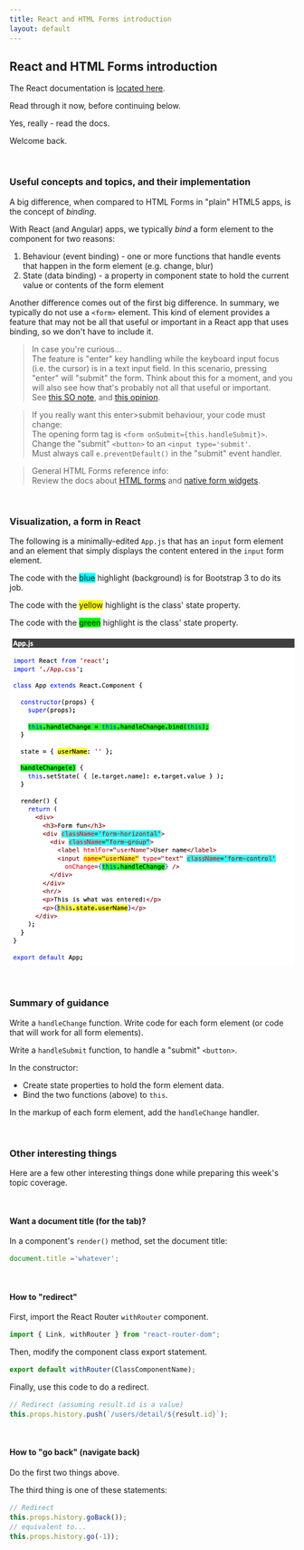 ```yaml
---
title: React and HTML Forms introduction
layout: default
---
```


## React and HTML Forms introduction

The React documentation is [located here](https://reactjs.org/docs/forms.html).  

Read through it now, before continuing below. 

Yes, really - read the docs. 

Welcome back. 

<br>

### Useful concepts and topics, and their implementation

A big difference, when compared to HTML Forms in "plain" HTML5 apps, is the concept of *binding*. 

With React (and Angular) apps, we typically *bind* a form element to the component for two reasons:
1. Behaviour (event binding) - one or more functions that handle events that happen in the form element (e.g. change, blur)
2. State (data binding) - a property in component state to hold the current value or contents of the form element

Another difference comes out of the first big difference. In summary, we typically do not use a `<form>` element. This kind of element provides a feature that may not be all that useful or important in a React app that uses binding, so we don't have to include it. 

> In case you're curious...  
> The feature is "enter" key handling while the keyboard input focus (i.e. the cursor) is in a text input field. In this scenario, pressing "enter" will "submit" the form. Think about this for a moment, and you will also see how that's probably not all that useful or important.  
> See [this SO note](https://stackoverflow.com/questions/41205384/is-the-use-of-the-form-tag-necessary-in-reactjs-that-have-hoc-input-tags-that), and [this opinion](https://hashnode.com/post/why-do-you-write-eventpreventdefault-in-react-cjdznf1el0atom3wt831c2m9o). 

> If you really want this enter>submit behaviour, your code must change:  
> The opening form tag is `<form onSubmit={this.handleSubmit}>`.  
> Change the "submit" `<button>` to an `<input type='submit'`.  
> Must always call `e.preventDefault()` in the "submit" event handler. 

> General HTML Forms reference info:  
> Review the docs about [HTML forms](https://developer.mozilla.org/en-US/docs/Learn/HTML/Forms) and [native form widgets](https://developer.mozilla.org/en-US/docs/Learn/HTML/Forms/The_native_form_widgets). 

<br>

### Visualization, a form in React

The following is a minimally-edited `App.js` that has an `input` form element and an element that simply displays the content entered in the `input` form element. 

The code with the <span style='background-color: cyan'>blue</span> highlight (background) is for Bootstrap 3 to do its job. 

The code with the <span style='background-color: yellow'>yellow</span> highlight is the class' state property. 

The code with the <span style='background-color: lime'>green</span> highlight is the class' state property. 

![React form code](/media/react-form-code.png)

<br>

### Summary of guidance

Write a `handleChange` function. Write code for each form element (or code that will work for all form elements).

Write a `handleSubmit` function, to handle a "submit" `<button>`. 

In the constructor:
* Create state properties to hold the form element data.
* Bind the two functions (above) to `this`. 

In the markup of each form element, add the `handleChange` handler.

<br>

### Other interesting things

Here are a few other interesting things done while preparing this week's topic coverage. 

<br>

#### Want a document title (for the tab)?

In a component's `render()` method, set the document title:  
```js
document.title ='whatever';
```

<br>

#### How to "redirect"

First, import the React Router `withRouter` component.

```js
import { Link, withRouter } from "react-router-dom";
```

Then, modify the component class export statement.

```js
export default withRouter(ClassComponentName);
```

Finally, use this code to do a redirect.

```js
// Redirect (assuming result.id is a value)
this.props.history.push(`/users/detail/${result.id}`);
```

<br>

#### How to "go back" (navigate back)

Do the first two things above. 

The third thing is one of these statements:

```js
// Redirect 
this.props.history.goBack());
// equivalent to...
this.props.history.go(-1));
```

<br>
